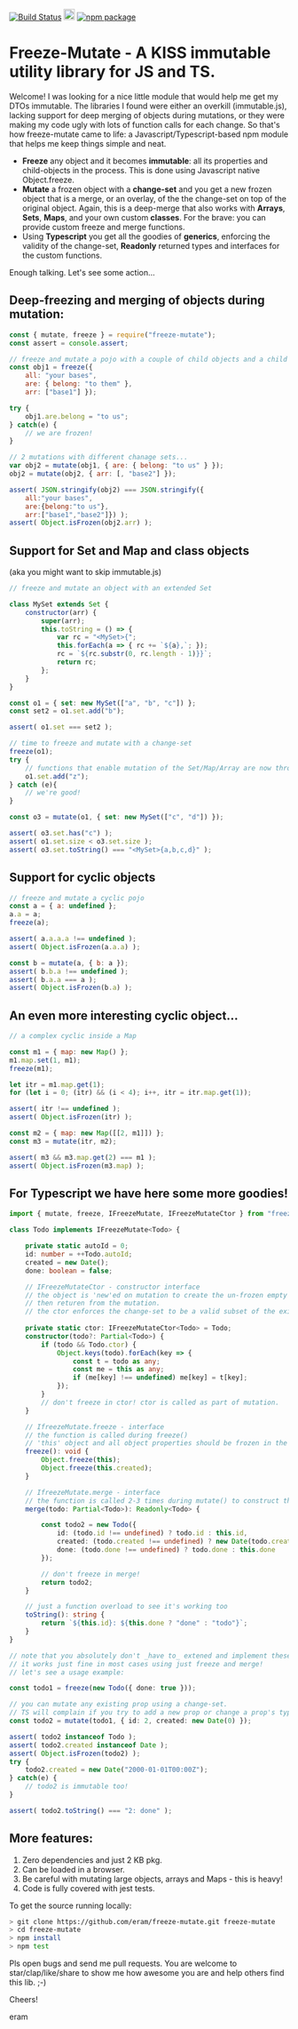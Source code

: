 [![Build Status](https://travis-ci.org/eram/freeze-mutate.svg?branch=master)](https://travis-ci.org/eram/freeze-mutate)
<img src="https://forthebadge.com/images/badges/winter-is-coming.svg" 
alt="be prepared!" height="20"/>  [![npm package](https://badge.fury.io/js/freeze-mutate.png)](https://www.npmjs.com/package/freeze-mutate)

# Freeze-Mutate - A KISS immutable utility library for JS and TS.

Welcome!
I was looking for a nice little module that would help me get my DTOs immutable. The libraries I found were either an overkill (immutable.js), lacking support for deep merging of objects during mutations, or they were making my code ugly with lots of function calls for each change. So that's how freeze-mutate came to life: a Javascript/Typescript-based npm module that helps me keep things simple and neat.
* **Freeze** any object and it becomes **immutable**: all its properties and child-objects in the process. This is done using Javascript native Object.freeze.
* **Mutate** a frozen object with a **change-set** and you get a new frozen object that is a merge, or an overlay,  of the the change-set on top of the original object. Again, this is a deep-merge that also works with **Arrays**, **Sets**, **Maps**, and your own custom **classes**. For the brave: you can provide custom freeze and merge functions.
* Using **Typescript** you get all the goodies of **generics**, enforcing the validity of the change-set, **Readonly** returned types and interfaces for the custom functions.

Enough talking. Let's see some action…

## Deep-freezing and merging of objects during mutation:

```javascript
const { mutate, freeze } = require("freeze-mutate");
const assert = console.assert;

// freeze and mutate a pojo with a couple of child objects and a child array
const obj1 = freeze({ 
    all: "your bases", 
    are: { belong: "to them" }, 
    arr: ["base1"] });

try {
    obj1.are.belong = "to us";
} catch(e) {
    // we are frozen!
}

// 2 mutations with different chanage sets...
var obj2 = mutate(obj1, { are: { belong: "to us" } });
obj2 = mutate(obj2, { arr: [, "base2"] });

assert( JSON.stringify(obj2) === JSON.stringify({
    all:"your bases",
    are:{belong:"to us"},
    arr:["base1","base2"]}) );
assert( Object.isFrozen(obj2.arr) );
```
## Support for Set and Map and class objects
(aka you might want to skip immutable.js)

```javascript
// freeze and mutate an object with an extended Set

class MySet extends Set {
    constructor(arr) {
        super(arr);
        this.toString = () => {
            var rc = "<MySet>{";
            this.forEach(a => { rc += `${a},`; });
            rc = `${rc.substr(0, rc.length - 1)}}`;
            return rc;
        };
    }
}

const o1 = { set: new MySet(["a", "b", "c"]) };
const set2 = o1.set.add("b");

assert( o1.set === set2 );

// time to freeze and mutate with a change-set
freeze(o1);
try { 
    // functions that enable mutation of the Set/Map/Array are now throwing. 
    o1.set.add("z"); 
} catch (e){
    // we're good!
}

const o3 = mutate(o1, { set: new MySet(["c", "d"]) });

assert( o3.set.has("c") );
assert( o1.set.size < o3.set.size );
assert( o3.set.toString() === "<MySet>{a,b,c,d}" );
```
## Support for cyclic objects 

```javascript
// freeze and mutate a cyclic pojo
const a = { a: undefined };
a.a = a;
freeze(a);

assert( a.a.a.a !== undefined );
assert( Object.isFrozen(a.a.a) );

const b = mutate(a, { b: a });
assert( b.b.a !== undefined );
assert( b.a.a === a );
assert( Object.isFrozen(b.a) );
```
## An even more interesting cyclic object...

```javascript
// a complex cyclic inside a Map

const m1 = { map: new Map() };
m1.map.set(1, m1);
freeze(m1);

let itr = m1.map.get(1);
for (let i = 0; (itr) && (i < 4); i++, itr = itr.map.get(1));

assert( itr !== undefined );
assert( Object.isFrozen(itr) );

const m2 = { map: new Map([[2, m1]]) };
const m3 = mutate(itr, m2);

assert( m3 && m3.map.get(2) === m1 );
assert( Object.isFrozen(m3.map) );
```
## For **Typescript** we have here some more goodies!

```typescript
import { mutate, freeze, IFreezeMutate, IFreezeMutateCtor } from "freeze-mutate";

class Todo implements IFreezeMutate<Todo> {

    private static autoId = 0;
    id: number = ++Todo.autoId;
    created = new Date();
    done: boolean = false;

    // IFreezeMutateCtor - constructor interface 
    // the object is 'new'ed on mutation to create the un-frozen empty object that is 
    // then returen from the mutation. 
    // the ctor enforces the change-set to be a valid subset of the existing properties.
    
    private static ctor: IFreezeMutateCtor<Todo> = Todo;
    constructor(todo?: Partial<Todo>) {
        if (todo && Todo.ctor) {
            Object.keys(todo).forEach(key => {
                const t = todo as any;
                const me = this as any;
                if (me[key] !== undefined) me[key] = t[key];
            });
        }
        // don't freeze in ctor! ctor is called as part of mutation.
    }

    // IfreezeMutate.freeze - interface
    // the function is called during freeze()
    // 'this' object and all object properties should be frozen in the function.
    freeze(): void {
        Object.freeze(this);
        Object.freeze(this.created);
    }

    // IfreezeMutate.merge - interface 
    // the function is called 2-3 times during mutate() to construct the returned object.
    merge(todo: Partial<Todo>): Readonly<Todo> {

        const todo2 = new Todo({
            id: (todo.id !== undefined) ? todo.id : this.id,
            created: (todo.created !== undefined) ? new Date(todo.created.valueOf()) : this.created,
            done: (todo.done !== undefined) ? todo.done : this.done
        });

        // don't freeze in merge!
        return todo2;
    }

    // just a function overload to see it's working too
    toString(): string {
        return `${this.id}: ${this.done ? "done" : "todo"}`;
    }
}

// note that you absolutely don't _have to_ extened and implement these interfaces. 
// it works just fine in most cases using just freeze and merge!
// let's see a usage example:

const todo1 = freeze(new Todo({ done: true }));

// you can mutate any existing prop using a change-set. 
// TS will complain if you try to add a new prop or change a prop's type!
const todo2 = mutate(todo1, { id: 2, created: new Date(0) });

assert( todo2 instanceof Todo );
assert( todo2.created instanceof Date );
assert( Object.isFrozen(todo2) );
try { 
    todo2.created = new Date("2000-01-01T00:00Z"); 
} catch(e) {
    // todo2 is immutable too!
}

assert( todo2.toString() === "2: done" );
```
## More features:
1. Zero dependencies and just 2 KB pkg.
1. Can be loaded in a browser.
1. Be careful with mutating large objects, arrays and Maps - this is heavy!
1. Code is fully covered with jest tests.

To get the source running locally:
```sh
> git clone https://github.com/eram/freeze-mutate.git freeze-mutate
> cd freeze-mutate
> npm install
> npm test
```
Pls open bugs and send me pull requests. You are welcome to star/clap/like/share to show me how awesome you are and help others find this lib. ;-)

Cheers!

eram
